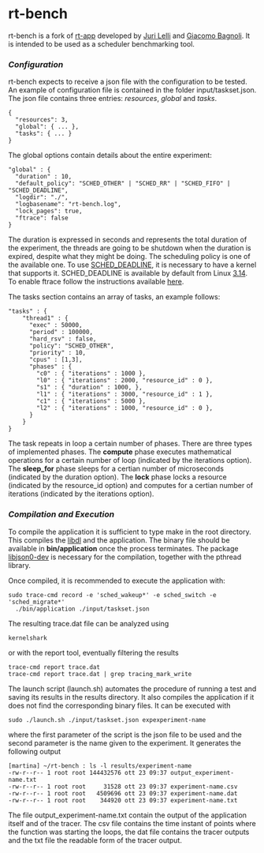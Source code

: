 rt-bench
========

rt-bench is a fork of [rt-app](https://github.com/gbagnoli/rt-app)
developed by [Juri Lelli](https://github.com/jlelli) and 
[Giacomo Bagnoli](https://github.com/gbagnoli). It is intended to be
used as a scheduler benchmarking tool.

### _Configuration_ ###
rt-bench expects to receive a json file with the configuration to be
tested. An example of configuration file is contained in the folder
input/taskset.json. The json file contains three entries: _resources_, _global_ and _tasks_.

``` 
{
  "resources": 3,
  "global": { ... },
  "tasks": { ... }
}
``` 
The global options contain details about the entire experiment:
``` 
"global" : {
  "duration" : 10,
  "default_policy": "SCHED_OTHER" | "SCHED_RR" | "SCHED_FIFO" | "SCHED_DEADLINE",
  "logdir": "./",
  "logbasename": "rt-bench.log",
  "lock_pages": true,
  "ftrace": false
}
``` 
The duration is expressed in seconds and represents the total duration
of the experiment, the threads are going to be shutdown when the
duration is expired, despite what they might be doing. The scheduling
policy is one of the available one. To use
[SCHED_DEADLINE](http://en.wikipedia.org/wiki/SCHED_DEADLINE), it is
necessary to have a kernel that supports it. SCHED_DEADLINE is available
by default from Linux 
[3.14](http://kernelnewbies.org/Linux_3.14#head-651929cdcf19cc2e2cfc7feb16b78ef963d195fe).
To enable ftrace follow the instructions available
[here](http://lwn.net/Articles/425583/).

The tasks section contains an array of tasks, an example follows:

``` 
"tasks" : {
    "thread1" : {
      "exec" : 50000,
      "period" : 100000,
      "hard_rsv" : false, 
      "policy": "SCHED_OTHER",
      "priority" : 10,
      "cpus" : [1,3],
      "phases" : {
        "c0" : { "iterations" : 1000 },
        "l0" : { "iterations" : 2000, "resource_id" : 0 },
        "s1" : { "duration" : 1000, },
        "l1" : { "iterations" : 3000, "resource_id" : 1 },
        "c1" : { "iterations" : 5000 },
        "l2" : { "iterations" : 1000, "resource_id" : 0 },
      }
    }
}
``` 
The task repeats in loop a certain number of phases. There are three
types of implemented phases. The **compute** phase executes mathematical
operations for a certain number of loop (indicated by the iterations option).
The **sleep_for** phase sleeps for a certian number of microseconds
(indicated by the duration option). The **lock** phase locks a
resource (indicated by the resource_id option) and computes
for a certian number of iterations (indicated by the iterations option).

### _Compilation and Execution_ ###

To compile the application it is sufficient to type make in the
root directory. This compiles the
[libdl](https://github.com/gbagnoli/rt-app/tree/master/libdl) and
the application. The binary file should be available in
**bin/application** once the process terminates. The package
[libjson0-dev](https://packages.debian.org/search?keywords=libjson0-dev)
is necessary for the compilation, together with the pthread library.

Once compiled, it is recommended to execute the application with:
```
sudo trace-cmd record -e 'sched_wakeup*' -e sched_switch -e 'sched_migrate*'
  ./bin/application ./input/taskset.json
```
The resulting trace.dat file can be analyzed using
```
kernelshark
```
or with the report tool, eventually filtering the results
```
trace-cmd report trace.dat
trace-cmd report trace.dat | grep tracing_mark_write
```

The launch script (launch.sh) automates the procedure of running a
test and saving its results in the results directory. It
also compiles the application if it does not find the corresponding
binary files. It can be executed with
```
sudo ./launch.sh ./input/taskset.json expexperiment-name
```
where the first parameter of the script is the json file to be
used and the second parameter is the name given to the experiment. It 
generates the following output
```
[martina] ~/rt-bench : ls -l results/experiment-name
-rw-r--r-- 1 root root 144432576 ott 23 09:37 output_experiment-name.txt
-rw-r--r-- 1 root root     31528 ott 23 09:37 experiment-name.csv
-rw-r--r-- 1 root root   4509696 ott 23 09:37 experiment-name.dat
-rw-r--r-- 1 root root    344920 ott 23 09:37 experiment-name.txt
```
The file output_experiment-name.txt contain the output of the application itself
and of the tracer. The csv file contains the time instant of points
where the function was starting the loops, the dat file contains the
tracer outputs and the txt file the readable form of the tracer output.
